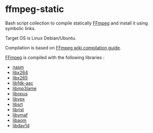# ffmpeg-static

Bash script collection to compile statically [FFmpeg](https://ffmpeg.org/) and install it using symbolic links.

Target OS is Linux Debian/Ubuntu.

Compilation is based on [FFmpeg wiki compilation guide](https://trac.ffmpeg.org/wiki/CompilationGuide/Ubuntu).

[FFmpeg](https://github.com/FFmpeg/FFmpeg) is compiled with the following libraries :

* [nasm](https://www.nasm.us/)
* [libx264](https://code.videolan.org/videolan/x264)
* [libx265](https://bitbucket.org/multicoreware/x265_git/wiki/Home)
* [libfdk-aac](https://github.com/mstorsjo/fdk-aac)
* [libmp3lame](http://lame.sourceforge.net)
* [libopus](http://www.opus-codec.org/downloads/)
* [libvpx](https://github.com/webmproject/libvpx/)
* [libsrt](https://github.com/Haivision/srt)
* [librist](https://code.videolan.org/rist/librist)
* [libvmaf](https://github.com/Netflix/vmaf)
* [libaom](https://aomedia.googlesource.com/aom/)
* [libdav1d](https://code.videolan.org/videolan/dav1d/)
